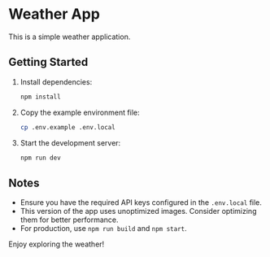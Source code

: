 # Weather App

This is a simple weather application.

## Getting Started

1. Install dependencies:
    ```bash
    npm install
    ```

2. Copy the example environment file:
    ```bash
    cp .env.example .env.local
    ```

3. Start the development server:
    ```bash
    npm run dev
    ```

## Notes

- Ensure you have the required API keys configured in the `.env.local` file.
- This version of the app uses unoptimized images. Consider optimizing them for better performance.
- For production, use `npm run build` and `npm start`.

Enjoy exploring the weather!
